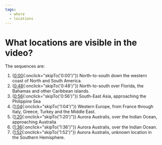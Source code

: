 ```yaml
---
tags:
  - where
  - locations
---
```

# What locations are visible in the video?

The sequences are:

1. ([0:00](#){:onclick="skipTo('0:00')"}) North-to-south down the western coast of North and South America.
2. ([0:48](#){:onclick="skipTo('0:48')"}) North-to-south over Florida, the Bahamas and other Caribbean islands.
3. ([0:56](#){:onclick="skipTo('0:56')"}) South-East Asia, approaching the Philippine Sea
4. ([1:04](#){:onclick="skipTo('1:04')"}) Western Europe, from France through Italy, Greece, Turkey and the Middle East.
5. ([1:20](#){:onclick="skipTo('1:20')"}) Aurora Australis, over the Indian Ocean, approaching Australia
6. ([1:36](#){:onclick="skipTo('1:36')"}) Aurora Australis, over the Indian Ocean.
7. ([1:52](#){:onclick="skipTo('1:52')"}) Aurora Australis, unknown location in the Southern Hemisphere.
